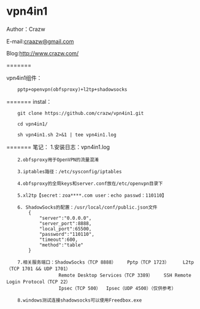 vpn4in1
=======

Author：Crazw

E-mail:craazw@gmail.com

Blog:http://www.crazw.com/

=======

vpn4in1组件：

        pptp+openvpn(obfsproxy)+l2tp+shadowsocks

=======
instal：

        git clone https://github.com/crazw/vpn4in1.git
      
        cd vpn4in1/
      
        sh vpn4in1.sh 2>&1 | tee vpn4in1.log

=======
笔记：
        1.安装日志：vpn4in1.log
        
        2.obfsproxy用于OpenVPN的流量混淆
        
        3.iptables路径：/etc/sysconfig/iptables
        
        4.obfsproxy的全局keys和server.conf放在/etc/openvpn目录下
        
        5.xl2tp【secret：zoa****.com user：echo passwd：110110】
        
        6. ShadowSocks的配置：/usr/local/conf/public.json文件
        	{
        	    "server":"0.0.0.0",
        	    "server_port":8888,
        	    "local_port":65500,
        	    "password":"110110",
        	    "timeout":600,
        	    "method":"table"
        	}
        	
        7.相关服务端口：ShadowSocks（TCP 8888）    Pptp（TCP 1723）     L2tp（TCP 1701 && UDP 1701）
                       Remote Desktop Services（TCP 3389）    SSH Remote Login Protocol（TCP 22） 
                       Ipsec（TCP 500）  Ipsec（UDP 4500）（仅供参考）
                       
        8.windows测试连接shadowsocks可以使用Freedbox.exe
